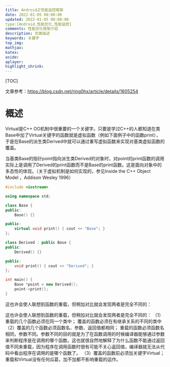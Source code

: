 ```yaml
---
title: Android之性能监控框架
date: 2022-01-05 00:00:00
updated: 2022-01-05 00:00:00
type:[Android,性能优化,性能监控]
comments: 性能优化框架介绍
description: 页面描述
keywords: 关键字
top_img:
mathjax:
katex:
aside:
aplayer:
highlight_shrink:
---
```


[TOC]



文章参考：https://blog.csdn.net/ring0hx/article/details/1605254

# 概述

Virtual是C++ OO机制中很重要的一个关键字。只要是学过C++的人都知道在类Base中加了Virtual关键字的函数就是虚拟函数（例如下面例子中的函数print），于是在Base的派生类Derived中就可以通过重写虚拟函数来实现对基类虚拟函数的覆盖。

当基类Base的指针point指向派生类Derived的对象时，对point的print函数的调用实际上是调用了Derived的print函数而不是Base的print函数。这是面向对象中的多态性的体现。（关于虚拟机制是如何实现的，参见Inside the C++ Object Model ，Addison Wesley 1996）

```c++
#include <iostream>

using namespace std;

class Base {
public:
    Base() {}

public:
    virtual void print() { cout << "Base"; }
};

class Derived : public Base {
public:
    Derived() {}

public:
    void print() { cout << "Derived"; }
};

int main() {
    Base *point = new Derived();
    point->print();
}

```

这也许会使人联想到函数的重载，但稍加对比就会发现两者是完全不同的：

这也许会使人联想到函数的重载，但稍加对比就会发现两者是完全不同的：
（1）重载的几个函数必须在同一个类中；
	覆盖的函数必须在有继承关系的不同的类中
（2）覆盖的几个函数必须函数名、参数、返回值都相同；
	重载的函数必须函数名相同，参数不同。参数不同的目的就是为了在函数调用的时候编译器能够通过参数来判断程序是在调用的哪个函数。这也就很自然地解释了为什么函数不能通过返回值不同来重载，因为程序在调用函数时很有可能不关心返回值，编译器就无法从代码中看出程序在调用的是哪个函数了。
（3）覆盖的函数前必须加关键字Virtual；
	重载和Virtual没有任何瓜葛，加不加都不影响重载的运作。
